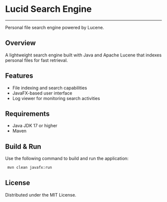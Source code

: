 # Lucid Search Engine

---

Personal file search engine powered by Lucene.

## Overview
A lightweight search engine built with Java and Apache Lucene that indexes personal files for fast retrieval.

## Features
- File indexing and search capabilities
- JavaFX-based user interface
- Log viewer for monitoring search activities

## Requirements
- Java JDK 17 or higher
- Maven

## Build & Run
Use the following command to build and run the application:

```bash
 mvn clean javafx:run
```

## License
Distributed under the MIT License.
